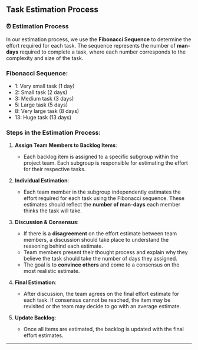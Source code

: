 ## Task Estimation Process


### ⏰ Estimation Process
In our estimation process, we use the **Fibonacci Sequence** to determine the effort required for each task. The sequence represents the number of **man-days** required to complete a task, where each number corresponds to the complexity and size of the task.

### Fibonacci Sequence:
- 1: Very small task (1 day)
- 2: Small task (2 days)
- 3: Medium task (3 days)
- 5: Large task (5 days)
- 8: Very large task (8 days)
- 13: Huge task (13 days)

### Steps in the Estimation Process:

1. **Assign Team Members to Backlog Items**:
   - Each backlog item is assigned to a specific subgroup within the project team. Each subgroup is responsible for estimating the effort for their respective tasks.
   
2. **Individual Estimation**:
   - Each team member in the subgroup independently estimates the effort required for each task using the Fibonacci sequence. These estimates should reflect the **number of man-days** each member thinks the task will take.

3. **Discussion & Consensus**:
   - If there is a **disagreement** on the effort estimate between team members, a discussion should take place to understand the reasoning behind each estimate.
   - Team members present their thought process and explain why they believe the task should take the number of days they assigned.
   - The goal is to **convince others** and come to a consensus on the most realistic estimate.

4. **Final Estimation**:
   - After discussion, the team agrees on the final effort estimate for each task. If consensus cannot be reached, the item may be revisited or the team may decide to go with an average estimate.

5. **Update Backlog**:
   - Once all items are estimated, the backlog is updated with the final effort estimates.

---
